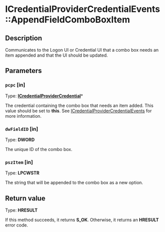 # ICredentialProviderCredentialEvents::AppendFieldComboBoxItem

## Description

Communicates to the Logon UI or Credential UI that a combo box needs an item appended and that the UI should be updated.

## Parameters

### `pcpc` [in]

Type: **[ICredentialProviderCredential](https://learn.microsoft.com/windows/desktop/api/credentialprovider/nn-credentialprovider-icredentialprovidercredential)***

The credential containing the combo box that needs an item added. This value should be set to **this**. See [ICredentialProviderCredentialEvents](https://learn.microsoft.com/windows/desktop/api/credentialprovider/nn-credentialprovider-icredentialprovidercredentialevents) for more information.

### `dwFieldID` [in]

Type: **DWORD**

The unique ID of the combo box.

### `pszItem` [in]

Type: **LPCWSTR**

The string that will be appended to the combo box as a new option.

## Return value

Type: **HRESULT**

If this method succeeds, it returns **S_OK**. Otherwise, it returns an **HRESULT** error code.